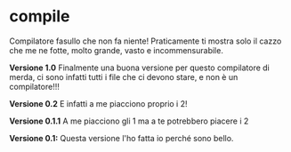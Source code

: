 # compile
Compilatore fasullo che non fa niente! Praticamente ti mostra solo il cazzo che me ne fotte, molto grande, vasto e incommensurabile.

<b>Versione 1.0</b>
Finalmente una buona versione per questo compilatore di merda, ci sono infatti tutti i file che ci devono stare, e non è un compilatore!!!

<b>Versione 0.2</b>
E infatti a me piacciono proprio i 2!

<b>Versione 0.1.1</b>
A me piacciono gli 1 ma a te potrebbero piacere i 2

<b>Versione 0.1:</b>
Questa versione l'ho fatta io perché sono bello.
